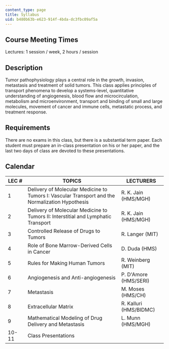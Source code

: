 ```yaml
---
content_type: page
title: Syllabus
uid: b480b63b-e623-914f-4bda-dc3fbc09af5a
---
```


Course Meeting Times
--------------------

Lectures: 1 session / week, 2 hours / session

Description
-----------

Tumor pathophysiology plays a central role in the growth, invasion, metastasis and treatment of solid tumors. This class applies principles of transport phenomena to develop a systems-level, quantitative understanding of angiogenesis, blood flow and microcirculation, metabolism and microenvironment, transport and binding of small and large molecules, movement of cancer and immune cells, metastatic process, and treatment response.

Requirements
------------

There are no exams in this class, but there is a substantial term paper. Each student must prepare an in-class presentation on his or her paper, and the last two days of class are devoted to these presentations.

Calendar
--------

| LEC # | TOPICS | LECTURERS |
| --- | --- | --- |
| 1 | Delivery of Molecular Medicine to Tumors I: Vascular Transport and the Normalization Hypothesis | R. K. Jain (HMS/MGH) |
| 2 | Delivery of Molecular Medicine to Tumors II: Interstitial and Lymphatic Transport | R. K. Jain (HMS/MGH) |
| 3 | Controlled Release of Drugs to Tumors | R. Langer (MIT) |
| 4 | Role of Bone Marrow-Derived Cells in Cancer | D. Duda (HMS) |
| 5 | Rules for Making Human Tumors | R. Weinberg (MIT) |
| 6 | Angiogenesis and Anti-angiogenesis | P. D'Amore (HMS/SERI) |
| 7 | Metastasis | M. Moses (HMS/CH) |
| 8 | Extracellular Matrix | R. Kalluri (HMS/BIDMC) |
| 9 | Mathematical Modeling of Drug Delivery and Metastasis | L. Munn (HMS/MGH) |
| 10-11 | Class Presentations |